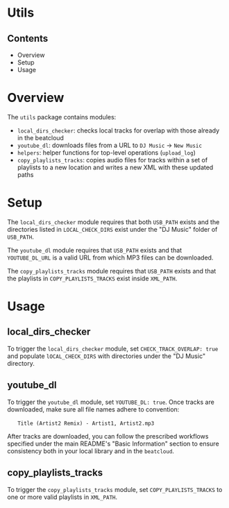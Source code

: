 # Utils

## Contents
* Overview
* Setup
* Usage

# Overview
The `utils` package contains modules:
* `local_dirs_checker`: checks local tracks for overlap with those already in the beatcloud
* `youtube_dl`: downloads files from a URL to `DJ Music` -> `New Music`
* `helpers`: helper functions for top-level operations (`upload_log`)
* `copy_playlists_tracks`: copies audio files for tracks within a set of playlists to a new location and writes a new XML with these updated paths

# Setup
The `local_dirs_checker` module requires that both `USB_PATH` exists and the directories listed in `LOCAL_CHECK_DIRS` exist under the "DJ Music" folder of `USB_PATH`.

The `youtube_dl` module requires that `USB_PATH` exists and that `YOUTUBE_DL_URL` is a valid URL from which MP3 files can be downloaded.

The `copy_playlists_tracks` module requires that `USB_PATH` exists and that the playlists in `COPY_PLAYLISTS_TRACKS` exist inside `XML_PATH`.

# Usage

## local_dirs_checker
To trigger the `local_dirs_checker` module, set `CHECK_TRACK_OVERLAP: true` and populate `lOCAL_CHECK_DIRS` with directories under the "DJ Music" directory.

## youtube_dl
To trigger the `youtube_dl` module, set `YOUTUBE_DL: true`. Once tracks are downloaded, make sure all file names adhere to convention:

&nbsp;&nbsp;&nbsp;&nbsp;&nbsp;&nbsp;`Title (Artist2 Remix) - Artist1, Artist2.mp3`

After tracks are downloaded, you can follow the prescribed workflows specified under the main README's "Basic Information" section to ensure consistency both in your local library and in the `beatcloud`.

## copy_playlists_tracks
To trigger the `copy_playlists_tracks` module, set `COPY_PLAYLISTS_TRACKS` to one or more valid playlists in `XML_PATH`.
